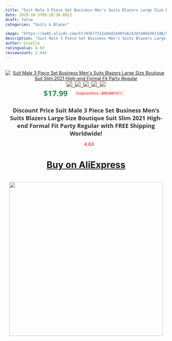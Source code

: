 ```yaml
---
title: "Suit Male 3 Piece Set Business Men's Suits Blazers Large Size Boutique Suit Slim 2021 High-end Formal Fit Party Regular"
date: 2020-10-3T09:10:36.892Z
draft: false
categories: "Suits & Blazer"

image: "https://ae01.alicdn.com/kf/H7677215a9dd2440fa6c62d7a06d3672dB/Suit-Male-3-Piece-Set-Business-Men-s-Suits-Blazers-Large-Size-Boutique-Suit-Slim-2021.jpg"
description: "Suit Male 3 Piece Set Business Men's Suits Blazers Large Size Boutique Suit Slim 2021 High-end Formal Fit Party Regular"
author: Giselle
ratingvalue: 4.63
reviewcount: 2.444
---
```

<br>
<div style="text-align: center;">
<a href="https://s.click.aliexpress.com/e/_9G2YNn" target="_blank" rel="nofollow noopener noreferrer"><img alt="Suit Male 3 Piece Set Business Men's Suits Blazers Large Size Boutique Suit Slim 2021 High-end Formal Fit Party Regular" class="magnifier-image" src="https://ae01.alicdn.com/kf/H7677215a9dd2440fa6c62d7a06d3672dB/Suit-Male-3-Piece-Set-Business-Men-s-Suits-Blazers-Large-Size-Boutique-Suit-Slim-2021.jpg_640x640.jpg">
<br>
<img style="border:1px solid salmon" src="https://ae01.alicdn.com/kf/H7677215a9dd2440fa6c62d7a06d3672dB/Suit-Male-3-Piece-Set-Business-Men-s-Suits-Blazers-Large-Size-Boutique-Suit-Slim-2021.jpg_120x120.jpg">&nbsp;&nbsp;<img style="border:1px solid salmon" src="https://ae01.alicdn.com/kf/H64e9af4202a4484aa378aab276cbf6dfC/Suit-Male-3-Piece-Set-Business-Men-s-Suits-Blazers-Large-Size-Boutique-Suit-Slim-2021.jpg_120x120.jpg">&nbsp;&nbsp;<img style="border:1px solid salmon" src="https://ae01.alicdn.com/kf/H9fc0835749f54fcfbc2c01734fc945fag/Suit-Male-3-Piece-Set-Business-Men-s-Suits-Blazers-Large-Size-Boutique-Suit-Slim-2021.jpg_120x120.jpg">&nbsp;&nbsp;<img style="border:1px solid salmon" src="https://ae01.alicdn.com/kf/H0e9309cf45f74dbfaa7f0684ca631173i/Suit-Male-3-Piece-Set-Business-Men-s-Suits-Blazers-Large-Size-Boutique-Suit-Slim-2021.jpg_120x120.jpg">&nbsp;&nbsp;<img style="border:1px solid salmon" src="https://ae01.alicdn.com/kf/H8e9ebc2c02be4b988392ae109d8e08daZ/Suit-Male-3-Piece-Set-Business-Men-s-Suits-Blazers-Large-Size-Boutique-Suit-Slim-2021.jpg_120x120.jpg"></a></div><br0>
<div style="text-align: center;"><span style="background-color: white; border: 0px; box-sizing: border-box; color: seagreen; display: inline-block; font-family: &quot;open sans&quot; , &quot;arial&quot; , &quot;helvetica&quot; , sans-serif , &quot;heiti&quot;; font-size: 24px; font-stretch: inherit; font-weight: 700; line-height: inherit; margin: 0px 10px 0px 0px; padding: 0px; vertical-align: middle;">$17.99 </span>
<span style="background: rgb(255 , 241 , 241); border-radius: 3px; border: 0px; box-sizing: border-box; color: #ff4747; display: inline-block; font-family: inherit; font-size: 12px; font-stretch: inherit; font-style: inherit; font-variant: inherit; font-weight: 600; line-height: inherit; margin: 0px; padding: 2px 5px; transform: scale(0.9); vertical-align: middle;">Original Price : <b style="text-decoration: line-through;">$35.98 </b> 50%&nbsp;&nbsp;</span></div>
<h1 style="color: #333333; display: inline-block; font-family: &quot;open sans&quot; , &quot;arial&quot; , &quot;helvetica&quot; , sans-serif , &quot;heiti&quot;; font-size: 18px; font-stretch: inherit; font-weight: 700; text-align: center;">Discount Price Suit Male 3 Piece Set Business Men's Suits Blazers Large Size Boutique Suit Slim 2021 High-end Formal Fit Party Regular with FREE Shipping Worldwide!</h1>
<div style="color: #ff4747; text-align: center;">
<img src="https://4.bp.blogspot.com/-M0ZcTcb-5uY/XleCXlxnR4I/AAAAAAAAAEc/OrjgMkXV1oMQFaCRZj5HQwOCBcu3w1FegCPcBGAYYCw/s1600/star.png" style="height: 15px;">&nbsp;<b>4.63</b></div>
<div class="button_cont" align="center"><a class="buynow_a" href="https://s.click.aliexpress.com/e/_9G2YNn" target="_blank" rel="nofollow noopener noreferrer"><H1>Buy on AliExpress</H1></a></div><br>
<div class="separator" style="clear: both; text-align: center;">
<img src="https://lh3.googleusercontent.com/-pTy5HemUv9M/XlePHvY0dAI/AAAAAAAAAE4/0nX5iRUoIWY8eMW9Dpxeirr157OZliDIgCLcBGAsYHQ/s1600/badge.gif" width="480">
</div>
